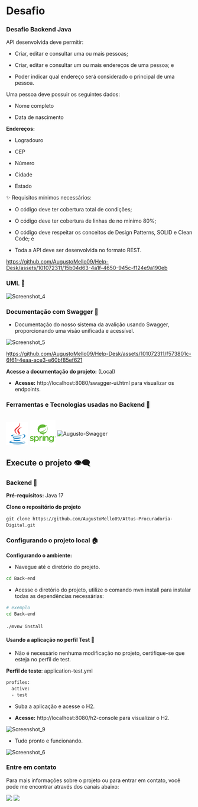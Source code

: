 # Desafio

### Desafio Backend Java

API desenvolvida deve permitir: 

- Criar, editar e consultar uma ou mais pessoas;

- Criar, editar e consultar um ou mais endereços de uma pessoa; e

- Poder indicar qual endereço será considerado o principal de uma pessoa.

Uma pessoa deve possuir os seguintes dados: 

- Nome completo

- Data de nascimento

 __Endereços:__

- Logradouro

- CEP

- Número

- Cidade

- Estado

✨ Requisitos mínimos necessários:

- O código deve ter cobertura total de condições;

- O código deve ter cobertura de linhas de no mínimo 80%;

- O código deve respeitar os conceitos de Design Patterns, SOLID e Clean Code; e

- Toda a API deve ser desenvolvida no formato REST.

https://github.com/AugustoMello09/Help-Desk/assets/101072311/15b04d63-4a1f-4650-945c-f124e9a190eb

### UML 🧱

![Screenshot_4](https://github.com/AugustoMello09/Help-Desk/assets/101072311/aaeb3b1f-8eec-4f4c-b25c-3e3b389df1d9)


### Documentação com Swagger 📗

-  Documentação do nosso sistema da avalição usando Swagger, proporcionando uma visão unificada e acessível.

![Screenshot_5](https://github.com/AugustoMello09/Help-Desk/assets/101072311/72403103-6462-4f11-bb16-93404bb52644)

https://github.com/AugustoMello09/Help-Desk/assets/101072311/f573801c-6f61-4eaa-ace3-e60bf85ef621

__Acesse a documentação do projeto:__ (Local)

- __Acesse:__ http://localhost:8080/swagger-ui.html para visualizar os endpoints.


### Ferramentas e Tecnologias usadas no Backend 🧱

<div style="display: inline_block"><br>

<img align="center" alt="Augusto-Java" height="60" width="60" src=https://github.com/devicons/devicon/blob/master/icons/java/java-original.svg >
<img align="center" alt="Augusto-SpringBoot" height="70" width="70" src="https://raw.githubusercontent.com/devicons/devicon/1119b9f84c0290e0f0b38982099a2bd027a48bf1/icons/spring/spring-original-wordmark.svg">
<img align="center" alt="Augusto-Swagger" height="40" width="40" src="https://github.com/AugustoMello09/Locadora/assets/101072311/a895137a-8126-4eed-8a5c-9934ed30401b">


</div>


## Execute o projeto 👁‍🗨

### Backend 🧱

__Pré-requisitos:__ Java 17

__Clone o repositório do projeto__


` git clone https://github.com/AugustoMello09/Attus-Procuradoria-Digital.git `


### Configurando o projeto local 🏠

__Configurando o ambiente:__

- Navegue até o diretório do projeto.

```bash
cd Back-end
```

- Acesse o diretório do projeto, utilize o comando mvn install para instalar todas as dependências necessárias:

```bash
# exemplo
cd Back-end

./mvnw install
```

#### Usando a aplicação no perfil Test 🧪

- Não é necessário nenhuma modificação no projeto, certifique-se que esteja no perfil de test.

__Perfil de teste__: application-test.yml

```bash
profiles:
  active:
  - test
```

- Suba a aplicação e acesse o H2.

- __Acesse:__ http://localhost:8080/h2-console para visualizar o H2.

![Screenshot_9](https://github.com/AugustoMello09/Locadora/assets/101072311/4da42f1b-20ae-4236-9694-16d197cd9e9b)

- Tudo pronto e funcionando.

![Screenshot_6](https://github.com/AugustoMello09/Help-Desk/assets/101072311/b04148ef-7e11-4fe6-aef2-4f9d4866134d)


### Entre em contato  

Para mais informações sobre o projeto ou para entrar em contato, você pode me encontrar através dos canais abaixo:

<div style="display: inline_block">

  <a href="https://www.linkedin.com/in/jos%C3%A9-augusto-mello-794a94234" target="_blank"><img src="https://img.shields.io/badge/-LinkedIn-%230077B5?style=for-the-badge&logo=linkedin&logoColor=white" target="_blank"></a>
 <a href="mailto:joseaugusto.Mello01@gmail.com" target="_blank"><img src="https://img.shields.io/badge/Gmail-D14836?style=for-the-badge&logo=gmail&logoColor=white" target="_blank"></a>   

</div>
